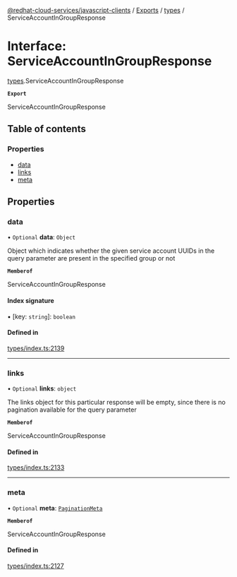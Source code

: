 [@redhat-cloud-services/javascript-clients](../README.md) / [Exports](../modules.md) / [types](../modules/types.md) / ServiceAccountInGroupResponse

# Interface: ServiceAccountInGroupResponse

[types](../modules/types.md).ServiceAccountInGroupResponse

**`Export`**

ServiceAccountInGroupResponse

## Table of contents

### Properties

- [data](types.ServiceAccountInGroupResponse.md#data)
- [links](types.ServiceAccountInGroupResponse.md#links)
- [meta](types.ServiceAccountInGroupResponse.md#meta)

## Properties

### data

• `Optional` **data**: `Object`

Object which indicates whether the given service account UUIDs in the query parameter are present in the specified group or not

**`Memberof`**

ServiceAccountInGroupResponse

#### Index signature

▪ [key: `string`]: `boolean`

#### Defined in

[types/index.ts:2139](https://github.com/RedHatInsights/javascript-clients/blob/main/packages/rbac/types/index.ts#L2139)

___

### links

• `Optional` **links**: `object`

The links object for this particular response will be empty, since there is no pagination available for the query parameter

**`Memberof`**

ServiceAccountInGroupResponse

#### Defined in

[types/index.ts:2133](https://github.com/RedHatInsights/javascript-clients/blob/main/packages/rbac/types/index.ts#L2133)

___

### meta

• `Optional` **meta**: [`PaginationMeta`](types.PaginationMeta.md)

**`Memberof`**

ServiceAccountInGroupResponse

#### Defined in

[types/index.ts:2127](https://github.com/RedHatInsights/javascript-clients/blob/main/packages/rbac/types/index.ts#L2127)
